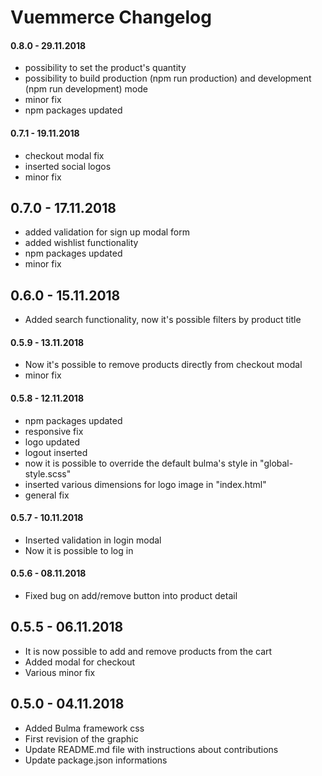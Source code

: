 # Vuemmerce Changelog

#### 0.8.0 - 29.11.2018

* possibility to set the product's quantity
* possibility to build production (npm run production) and development (npm run development) mode
* minor fix
* npm packages updated

#### 0.7.1 - 19.11.2018

* checkout modal fix
* inserted social logos
* minor fix

## 0.7.0 - 17.11.2018

* added validation for sign up modal form
* added wishlist functionality
* npm packages updated
* minor fix

## 0.6.0 - 15.11.2018

* Added search functionality, now it's possible filters by product title

#### 0.5.9 - 13.11.2018

* Now it's possible to remove products directly from checkout modal
* minor fix

#### 0.5.8 - 12.11.2018

* npm packages updated
* responsive fix
* logo updated
* logout inserted
* now it is possible to override the default bulma's style in "global-style.scss"
* inserted various dimensions for logo image in "index.html"
* general fix

#### 0.5.7 - 10.11.2018

* Inserted validation in login modal
* Now it is possible to log in

#### 0.5.6 - 08.11.2018

* Fixed bug on add/remove button into product detail

## 0.5.5 - 06.11.2018

* It is now possible to add and remove products from the cart
* Added modal for checkout
* Various minor fix

## 0.5.0 - 04.11.2018

* Added Bulma framework css
* First revision of the graphic
* Update README.md file with instructions about contributions
* Update package.json informations
